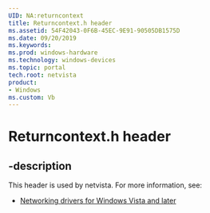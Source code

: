 ```yaml
---
UID: NA:returncontext
title: Returncontext.h header
ms.assetid: 54F42043-0F6B-45EC-9E91-90505DB1575D
ms.date: 09/20/2019
ms.keywords: 
ms.prod: windows-hardware
ms.technology: windows-devices
ms.topic: portal
tech.root: netvista
product: 
- Windows
ms.custom: Vb
---
```


# Returncontext.h header


## -description


This header is used by netvista. For more information, see:

- [Networking drivers for Windows Vista and later](../_netvista/index.md)
